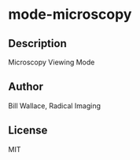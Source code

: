 # mode-microscopy 
## Description 
Microscopy Viewing Mode 
## Author 
Bill Wallace, Radical Imaging 
## License 
MIT